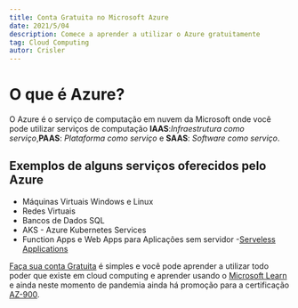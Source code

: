 ```yaml
---
title: Conta Gratuita no Microsoft Azure
date: 2021/5/04
description: Comece a aprender a utilizar o Azure gratuitamente
tag: Cloud Computing
autor: Crisler
---
```


# O que é Azure? 
O Azure é o serviço de computação em nuvem da Microsoft onde você pode utilizar serviços de computação **IAAS**:_Infraestrutura como serviço_,**PAAS**: _Plataforma como serviço_ e **SAAS**: _Software como serviço_.

## Exemplos de alguns serviços oferecidos pelo Azure
- Máquinas Virtuais Windows e Linux
- Redes Virtuais
- Bancos de Dados SQL
- AKS - Azure Kubernetes Services
- Function Apps e Web Apps para Aplicações sem servidor -[Serveless Applications](https://docs.microsoft.com/en-us/dotnet/architecture/serverless/)

[Faça sua conta Gratuita](https://azure.microsoft.com/pt-br/free/) é simples e você pode aprender a utilizar todo poder que existe em cloud computing e aprender usando o [Microsoft Learn](https://docs.microsoft.com/pt-br/learn/) e ainda neste momento de pandemia ainda há promoção para a certificação [AZ-900](https://docs.microsoft.com/pt-br/learn/certifications/exams/az-900).